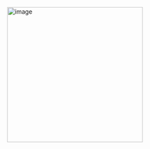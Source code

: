 <img width="315" alt="image" src="https://github.com/user-attachments/assets/b2d3f691-f472-4409-892d-67229719f0b5" />
